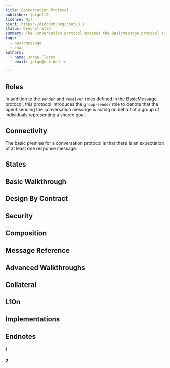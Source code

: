 ```yaml
---
title: Conversation Protocol
publisher: jorgefl0
license: MIT
piuri: https://didcomm.org/chat/0.1
status: Demonstrated
summary: The Conversation protocol extends the BasicMessage protocol to formalize a pattern for conversational messaging between connected peers. A conversation is a collection of messages organized on a time series.
tags:
  - basicmessage
  - chat
authors: 
  - name: Jorge Flores
    email: jorge@entidad.io

---
```


## Roles

In addition to the `sender` and `receiver` roles defined in the BasicMessage protocol, this protocol introduces the `group-sender` role to denote that the agent sending the
conversation message is acting on behalf of a group of individuals representing a shared goal.

## Connectivity

The basic premise for a conversation protocol is that there is an expectation of at least one response message.

## States

## Basic Walkthrough

## Design By Contract

## Security

## Composition

## Message Reference

## Advanced Walkthroughs

## Collateral

## L10n

## Implementations

## Endnotes

#### 1

#### 2
